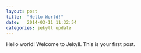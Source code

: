 ```yaml
---
layout: post
title:  "Hello World!"
date:   2014-03-11 11:32:54
categories: jekyll update
---
```

Hello world! Welcome to Jekyll. This is your first post.
